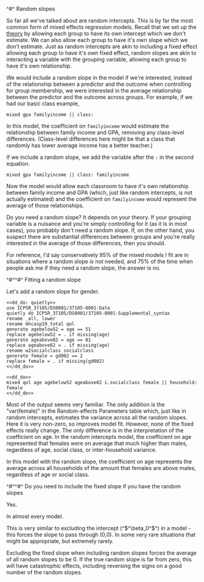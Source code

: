 ^#^ Random slopes

So far all we've talked about are random intercepts. This is by far the most common form of mixed effects regression models. Recall that we set up the
[theory](#mixed-model-theory.html#theory) by allowing each group to have its own intercept which we don't estimate. We can also allow each group to
have it's own slope which we don't estimate. Just as random intercepts are akin to including a fixed effect allowing each group to have it's own fixed
effect, random slopes are akin to interacting a variable with the grouping variable, allowing each group to have it's own relationship.

We would include a random slope in the model if we're interested, instead of the relationship between a predictor and the outcome when controlling for
group membership, we were interested in the average relationship between the predictor and the outcome across groups. For example, if we had our basic
class example,

```
mixed gpa familyincome || class:
```

In this model, the coefficient on `familyincome` would estimate the relationship between family income and GPA, removing any class-level
differences. (Class-level differences here might be that a class that randomly has lower average income has a better teacher.)

If we include a random slope, we add the variable after the `:` in the second equation.

```
mixed gpa familyincome || class: familyincome
```

Now the model would allow each classroom to have it's own relationship between family income and GPA (which, just like random intercepts, is not
actually estimated) and the coefficient on `familyincome` would represent the average of those relationships.

Do you need a random slope? It depends on your theory. If your grouping variable is a nuisance and you're simply controlling for it (as it is in most
cases), you probably don't need a random slope. If, on the other hand, you suspect there are substantial differences between groups and you're really
interested in the average of those differences, then you should.

For reference, I'd say conservatively 95% of the mixed models I fit are in situations where a random slope is not needed, and 75% of the time when
people ask me if they need a random slope, the answer is no.

^#^^#^ Fitting a random slope

Let's add a random slope for gender.
~~~~
<<dd_do: quietly>>
use ICPSR_37105/DS0001/37105-0001-Data
quietly do ICPSR_37105/DS0001/37105-0001-Supplemental_syntax
rename _all, lower
rename mhcasp19_total qol
generate agebelow52 = age == 51
replace agebelow52 = . if missing(age)
generate ageabove82 = age == 81
replace ageabove82 = . if missing(age)
rename w2socialclass socialclass
generate female = gd002 == 2
replace female = . if missing(gd002)
<</dd_do>>
~~~~

~~~~
<<dd_do>>
mixed qol age agebelow52 ageabove82 i.socialclass female || household: female
<</dd_do>>
~~~~

Most of the output seems very familiar. The only addition is the "var(female)" in the Random-effects Parameters table which, just like in random
intercepts, estimates the variance across all the random slopes. Here it is very non-zero, so improves model fit. However, none of the fixed effects
really change. The only difference is in the interpretation of the coefficient on age. In the random intercepts model, the coefficient on age
represented that females were on average that much higher than males, regardless of age, social class, or inter-household variance.

In this model with the random slope, the coefficient on age represents the average across all households of the amount that females are above males,
regardless of age or social class.

^#^^#^ Do you need to include the fixed slope if you have the random slopes

Yes.

In almost every model.

This is very similar to excluding the intercept (^$^\beta_0^$^) in a model - this forces the slope to pass through (0,0). In some very rare situations
that might be appropriate, but extremely rarely.

Excluding the fixed slope when including random slopes forces the average of all random slopes to be 0. If the true random slope is far from zero,
this will have catastrophic effects, including reversing the signs on a good number of the random slopes.
